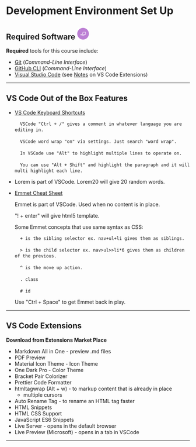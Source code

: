 # Development Environment Set Up

## Required Software ![Software et.al.](./images/code.png)

**Required** tools for this course include:

- [Git](https://git-scm.com/) (*Command-Line Interface*)
- [GitHub CLI](https://cli.github.com/) (*Command-Line Interface*)
- [Visual Studio Code](https://code.visualstudio.com) (see [Notes](#vs-code-extensions) on VS Code Extensions)

----

## VS Code Out of the Box Features

- [VS Code Keyboard Shortcuts](https://code.visualstudio.com/shortcuts/keyboard-shortcuts-windows.pdf)
  
        VSCode "Ctrl + /" gives a comment in whatever language you are editing in.
        
        VSCode word wrap "on" via settings. Just search "word wrap".
        
        In VSCode use "Alt" to highlight multiple lines to operate on.
        
        You can use "Alt + Shift" and highlight the paragraph and it will multi highlight each line.

- Lorem is part of VSCode. Lorem20 will give 20 random words.

- [Emmet Cheat Sheet](https://docs.emmet.io/cheat-sheet/)
    
    Emmet is part of VSCode. Used when no content is in place.
    
    "! + enter" will give html5 template.

    Some Emmet concepts that use same syntax as CSS:

        + is the sibling selector ex. nav+ul+li gives them as siblings.
  
        > is the child selector ex. nav>ul>>li*6 gives them as children of the previous.

        ^ is the move up action.

        . class

        # id

    Use "Ctrl + Space" to get Emmet back in play.

----

## VS Code Extensions

**Download from Extensions Market Place**

- Markdown All in One - preview .md files
- PDF Preview
- Material Icon Theme - Icon Theme
- One Dark Pro - Color Theme
- Bracket Pair Colorizer
- Prettier Code Formatter 
- htmltagwrap (Alt + w) - to markup content that is already in place
    - multiple cursors
- Auto Rename Tag - to rename an HTML tag faster
- HTML Snippets
- HTML CSS Support
- JavaScript ES6 Snippets
- Live Server - opens in the default browser
- Live Preview (Microsoft) - opens in a tab in VSCode

----